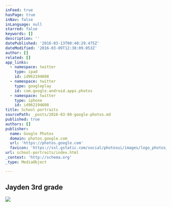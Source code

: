 ```yaml
---
inFeed: true
hasPage: true
inNav: false
inLanguage: null
starred: false
keywords: []
description: ''
datePublished: '2016-03-13T00:40:29.475Z'
dateModified: '2016-03-09T12:38:09.053Z'
author: []
related: []
app_links:
  - namespace: twitter
    type: ipad
    id: id962194608
  - namespace: twitter
    type: googleplay
    id: com.google.android.apps.photos
  - namespace: twitter
    type: iphone
    id: id962194608
title: School portraits
sourcePath: _posts/2016-03-08-google-photos.md
published: true
authors: []
publisher:
  name: Google Photos
  domain: photos.google.com
  url: 'https://photos.google.com'
  favicon: 'https://ssl.gstatic.com/social/photosui/images/logo_photos_color_192.png'
url: school-portraits/index.html
_context: 'http://schema.org'
_type: MediaObject

---
```

<article style=""><h1>Jayden 3rd grade</h1><img src="https://s3-us-west-2.amazonaws.com/the-grid-img/p/fe6173653b09f41b08fd637f21068d29e5c253d1.jpg" /></article>